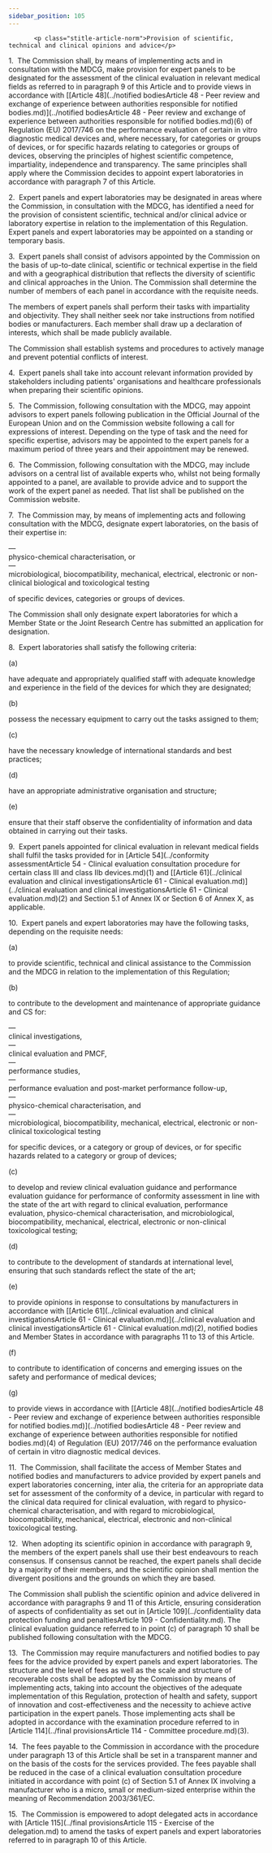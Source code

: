 ```yaml
---
sidebar_position: 105
---
```

           <p class="stitle-article-norm">Provision of scientific, technical and clinical opinions and advice</p>
   <p class="norm">1.&nbsp;&nbsp;The Commission shall, by means of 
implementing acts and in consultation with the MDCG, make provision for 
expert panels to be designated for the assessment of the clinical 
evaluation in relevant medical fields as referred to in paragraph&nbsp;9
 of this Article&nbsp;and to provide views in accordance with 
[[Article&nbsp;48](../notified bodiesArticle 48 - Peer review and exchange of experience between authorities responsible for notified bodies.md)](../notified bodiesArticle 48 - Peer review and exchange of experience between authorities responsible for notified bodies.md)(6) of Regulation&nbsp;(EU)&nbsp;2017/746 on the 
performance evaluation of certain <span class="italics">in vitro</span> 
diagnostic medical devices and, where necessary, for categories or 
groups of devices, or for specific hazards relating to categories or 
groups of devices, observing the principles of highest scientific 
competence, impartiality, independence and transparency. The same 
principles shall apply where the Commission decides to appoint expert 
laboratories in accordance with paragraph&nbsp;7 of this Article.</p>
   <p class="norm">2.&nbsp;&nbsp;Expert panels and expert laboratories 
may be designated in areas where the Commission, in consultation with 
the MDCG, has identified a need for the provision of consistent 
scientific, technical and/or clinical advice or laboratory expertise in 
relation to the implementation of this Regulation. Expert panels and 
expert laboratories may be appointed on a standing or temporary basis.</p>
   <p class="norm">3.&nbsp;&nbsp;Expert panels shall consist of advisors
 appointed by the Commission on the basis of up-to-date clinical, 
scientific or technical expertise in the field and with a geographical 
distribution that reflects the diversity of scientific and clinical 
approaches in the Union. The Commission shall determine the number of 
members of each panel in accordance with the requisite needs.</p>
   <p class="norm">The members of expert panels shall perform their 
tasks with impartiality and objectivity. They shall neither seek nor 
take instructions from notified bodies or manufacturers. Each member 
shall draw up a declaration of interests, which shall be made publicly 
available.</p>
   <p class="norm">The Commission shall establish systems and procedures to actively manage and prevent potential conflicts of interest.</p>
   <p class="norm">4.&nbsp;&nbsp;Expert panels shall take into account 
relevant information provided by stakeholders including patients' 
organisations and healthcare professionals when preparing their 
scientific opinions.</p>
   <p class="norm">5.&nbsp;&nbsp;The Commission, following consultation 
with the MDCG, may appoint advisors to expert panels following 
publication in the <span class="italics">Official Journal of the European Union</span>
 and on the Commission website following a call for expressions of 
interest. Depending on the type of task and the need for specific 
expertise, advisors may be appointed to the expert panels for a maximum 
period of three years and their appointment may be renewed.</p>
   <p class="norm">6.&nbsp;&nbsp;The Commission, following consultation 
with the MDCG, may include advisors on a central list of available 
experts who, whilst not being formally appointed to a panel, are 
available to provide advice and to support the work of the expert panel 
as needed. That list shall be published on the Commission website.</p>
   <p class="norm">7.&nbsp;&nbsp;The Commission may, by means of 
implementing acts and following consultation with the MDCG, designate 
expert laboratories, on the basis of their expertise in:</p>
   <div class="grid-container grid-list">
      <div class="list grid-list-column-1">
         <span>—&nbsp;</span>
      </div>
      <div class="grid-list-column-2">
         <div class="list">physico-chemical characterisation, or</div>
      </div>
   </div>
   <div class="grid-container grid-list">
      <div class="list grid-list-column-1">
         <span>—&nbsp;</span>
      </div>
      <div class="grid-list-column-2">
         <div class="list">microbiological, biocompatibility, mechanical, electrical, electronic or non-clinical biological and toxicological testing</div>
      </div>
   </div>
   <p class="norm">of specific devices, categories or groups of devices.</p>
   <p class="norm">The Commission shall only designate expert 
laboratories for which a Member&nbsp;State or the Joint Research Centre 
has submitted an application for designation.</p>
   <p class="norm">8.&nbsp;&nbsp;Expert laboratories shall satisfy the following criteria:</p>
   <div class="grid-container grid-list">
      <div class="list grid-list-column-1">
         <span>(a)&nbsp;</span>
      </div>
      <div class="grid-list-column-2">
         <p class="norm">have adequate and appropriately qualified staff
 with adequate knowledge and experience in the field of the devices for 
which they are designated;</p>
      </div>
   </div>
   <div class="grid-container grid-list">
      <div class="list grid-list-column-1">
         <span>(b)&nbsp;</span>
      </div>
      <div class="grid-list-column-2">
         <p class="norm">possess the necessary equipment to carry out the tasks assigned to them;</p>
      </div>
   </div>
   <div class="grid-container grid-list">
      <div class="list grid-list-column-1">
         <span>(c)&nbsp;</span>
      </div>
      <div class="grid-list-column-2">
         <p class="norm">have the necessary knowledge of international standards and best practices;</p>
      </div>
   </div>
   <div class="grid-container grid-list">
      <div class="list grid-list-column-1">
         <span>(d)&nbsp;</span>
      </div>
      <div class="grid-list-column-2">
         <p class="norm">have an appropriate administrative organisation and structure;</p>
      </div>
   </div>
   <div class="grid-container grid-list">
      <div class="list grid-list-column-1">
         <span>(e)&nbsp;</span>
      </div>
      <div class="grid-list-column-2">
         <p class="norm">ensure that their staff observe the confidentiality of information and data obtained in carrying out their tasks.</p>
      </div>
   </div>
   <p class="norm">9.&nbsp;&nbsp;Expert panels appointed for clinical 
evaluation in relevant medical fields shall fulfil the tasks provided 
for in [Article&nbsp;54](../conformity assessmentArticle 54 - Clinical evaluation consultation procedure for certain class III and class IIb devices.md)(1) and [[Article&nbsp;61](../clinical evaluation and clinical investigationsArticle 61 - Clinical evaluation.md)](../clinical evaluation and clinical investigationsArticle 61 - Clinical evaluation.md)(2) and Section&nbsp;5.1 of
 Annex&nbsp;IX or Section&nbsp;6 of Annex&nbsp;X, as applicable.</p>
   <p class="norm">10.&nbsp;&nbsp;Expert panels and expert laboratories may have the following tasks, depending on the requisite needs:</p>
   <div class="grid-container grid-list">
      <div class="list grid-list-column-1">
         <span>(a)&nbsp;</span>
      </div>
      <div class="grid-list-column-2">
         <p class="norm">to provide scientific, technical and clinical 
assistance to the Commission and the MDCG in relation to the 
implementation of this Regulation;</p>
      </div>
   </div>
   <div class="grid-container grid-list">
      <div class="list grid-list-column-1">
         <span>(b)&nbsp;</span>
      </div>
      <div class="grid-list-column-2">
         <p class="norm">to contribute to the development and maintenance of appropriate guidance and CS for:</p>
         <div class="grid-container grid-list">
            <div class="list grid-list-column-1">
               <span>—&nbsp;</span>
            </div>
            <div class="grid-list-column-2">
               <div class="list">clinical investigations,</div>
            </div>
         </div>
         <div class="grid-container grid-list">
            <div class="list grid-list-column-1">
               <span>—&nbsp;</span>
            </div>
            <div class="grid-list-column-2">
               <div class="list">clinical evaluation and PMCF,</div>
            </div>
         </div>
         <div class="grid-container grid-list">
            <div class="list grid-list-column-1">
               <span>—&nbsp;</span>
            </div>
            <div class="grid-list-column-2">
               <div class="list">performance studies,</div>
            </div>
         </div>
         <div class="grid-container grid-list">
            <div class="list grid-list-column-1">
               <span>—&nbsp;</span>
            </div>
            <div class="grid-list-column-2">
               <div class="list">performance evaluation and post-market performance follow-up,</div>
            </div>
         </div>
         <div class="grid-container grid-list">
            <div class="list grid-list-column-1">
               <span>—&nbsp;</span>
            </div>
            <div class="grid-list-column-2">
               <div class="list">physico-chemical characterisation, and</div>
            </div>
         </div>
         <div class="grid-container grid-list">
            <div class="list grid-list-column-1">
               <span>—&nbsp;</span>
            </div>
            <div class="grid-list-column-2">
               <div class="list">microbiological, biocompatibility, mechanical, electrical, electronic or non-clinical toxicological testing</div>
            </div>
         </div>
         <p class="list">for specific devices, or a category or group of devices, or for specific hazards related to a category or group of devices;</p>
      </div>
   </div>
   <div class="grid-container grid-list">
      <div class="list grid-list-column-1">
         <span>(c)&nbsp;</span>
      </div>
      <div class="grid-list-column-2">
         <p class="norm">to develop and review clinical evaluation 
guidance and performance evaluation guidance for performance of 
conformity assessment in line with the state of the art with regard to 
clinical evaluation, performance evaluation, physico-chemical 
characterisation, and microbiological, biocompatibility, mechanical, 
electrical, electronic or non-clinical toxicological testing;</p>
      </div>
   </div>
   <div class="grid-container grid-list">
      <div class="list grid-list-column-1">
         <span>(d)&nbsp;</span>
      </div>
      <div class="grid-list-column-2">
         <p class="norm">to contribute to the development of standards at international level, ensuring that such standards reflect the state of the art;</p>
      </div>
   </div>
   <div class="grid-container grid-list">
      <div class="list grid-list-column-1">
         <span>(e)&nbsp;</span>
      </div>
      <div class="grid-list-column-2">
         <p class="norm">to provide opinions in response to 
consultations by manufacturers in accordance with [[Article&nbsp;61](../clinical evaluation and clinical investigationsArticle 61 - Clinical evaluation.md)](../clinical evaluation and clinical investigationsArticle 61 - Clinical evaluation.md)(2), 
notified bodies and Member&nbsp;States in accordance with 
paragraphs&nbsp;11 to 13 of this Article.</p>
      </div>
   </div>
   <div class="grid-container grid-list">
      <div class="list grid-list-column-1">
         <span>(f)&nbsp;</span>
      </div>
      <div class="grid-list-column-2">
         <p class="norm">to contribute to identification of concerns and emerging issues on the safety and performance of medical devices;</p>
      </div>
   </div>
   <div class="grid-container grid-list">
      <div class="list grid-list-column-1">
         <span>(g)&nbsp;</span>
      </div>
      <div class="grid-list-column-2">
         <p class="norm">to provide views in accordance with 
[[Article&nbsp;48](../notified bodiesArticle 48 - Peer review and exchange of experience between authorities responsible for notified bodies.md)](../notified bodiesArticle 48 - Peer review and exchange of experience between authorities responsible for notified bodies.md)(4) of Regulation&nbsp;(EU)&nbsp;2017/746 on the 
performance evaluation of certain <span class="italics">in vitro</span> diagnostic medical devices.</p>
      </div>
   </div>
   <p class="norm">11.&nbsp;&nbsp;The Commission, shall facilitate the 
access of Member&nbsp;States and notified bodies and manufacturers to 
advice provided by expert panels and expert laboratories concerning, <span class="italics">inter&nbsp;alia</span>,
 the criteria for an appropriate data set for assessment of the 
conformity of a device, in particular with regard to the clinical data 
required for clinical evaluation, with regard to physico-chemical 
characterisation, and with regard to microbiological, biocompatibility, 
mechanical, electrical, electronic and non-clinical toxicological 
testing.</p>
   <p class="norm">12.&nbsp;&nbsp;When adopting its scientific opinion 
in accordance with paragraph&nbsp;9, the members of the expert panels 
shall use their best endeavours to reach consensus. If consensus cannot 
be reached, the expert panels shall decide by a majority of their 
members, and the scientific opinion shall mention the divergent 
positions and the grounds on which they are based.</p>
   <p class="norm">The Commission shall publish the scientific opinion 
and advice delivered in accordance with paragraphs 9 and 11 of this 
Article, ensuring consideration of aspects of confidentiality as set out
 in [Article&nbsp;109](../confidentiality data protection funding and penaltiesArticle 109 - Confidentiality.md). The clinical evaluation guidance referred to in 
point&nbsp;(c) of paragraph&nbsp;10 shall be published following 
consultation with the MDCG.</p>
   <p class="norm">13.&nbsp;&nbsp;The Commission may require 
manufacturers and notified bodies to pay fees for the advice provided by
 expert panels and expert laboratories. The structure and the level of 
fees as well as the scale and structure of recoverable costs shall be 
adopted by the Commission by means of implementing acts, taking into 
account the objectives of the adequate implementation of this 
Regulation, protection of health and safety, support of innovation and 
cost-effectiveness and the necessity to achieve active participation in 
the expert panels. Those implementing acts shall be adopted in 
accordance with the examination procedure referred to in 
[Article&nbsp;114](../final provisionsArticle 114 - Committee procedure.md)(3).</p>
   <p class="norm">14.&nbsp;&nbsp;The fees payable to the Commission in 
accordance with the procedure under paragraph&nbsp;13 of this 
Article&nbsp;shall be set in a transparent manner and on the basis of 
the costs for the services provided. The fees payable shall be reduced 
in the case of a clinical evaluation consultation procedure initiated in
 accordance with point&nbsp;(c) of Section&nbsp;5.1 of Annex&nbsp;IX 
involving a manufacturer who is a micro, small or medium-sized 
enterprise within the meaning of Recommendation&nbsp;2003/361/EC.</p>
   <p class="norm">15.&nbsp;&nbsp;The Commission is empowered to adopt 
delegated acts in accordance with [Article&nbsp;115](../final provisionsArticle 115 - Exercise of the delegation.md) to amend the tasks of
 expert panels and expert laboratories referred to in paragraph&nbsp;10 
of this Article.</p>